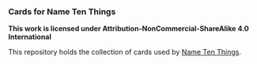 ### Cards for Name Ten Things

**This work is licensed under Attribution-NonCommercial-ShareAlike 4.0 International**

This repository holds the collection of cards used by [Name Ten Things](https://nameten.party).

